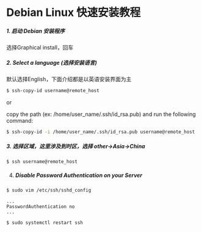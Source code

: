 # __Debian Linux 快速安装教程__

##### 1. 启动 Debian 安装程序
选择Graphical install，回车



##### 2. Select a language (选择安装语言)
默认选择English，下面介绍都是以英语安装界面为主

```bash
$ ssh-copy-id username@remote_host
```
or

copy the path (ex: /home/user_name/.ssh/id_rsa.pub) and run the following command: 

```bash
$ ssh-copy-id -i /home/user_name/.ssh/id_rsa.pub username@remote_host
```

##### 3. 选择区域，这里涉及到时区，选择 other->Asia->China

```bash
$ ssh username@remote_host
```

4. ##### Disable Password Authentication on your Server

```bash
$ sudo vim /etc/ssh/sshd_config
```

```
...
PasswordAuthentication no
...
```

```bash
$ sudo systemctl restart ssh
```
